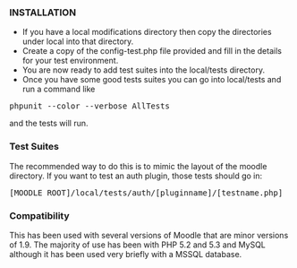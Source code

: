 ### INSTALLATION

* If you have a local modifications directory then copy the directories under local into that directory.  
* Create a copy of the config-test.php file provided and fill in the details for your test environment.
* You are now ready to add test suites into the local/tests directory.
* Once you have some good tests suites you can go into local/tests and run a command like
<pre>
phpunit --color --verbose AllTests
</pre>  
and the tests will run.

### Test Suites

The recommended way to do this is to mimic the layout of the moodle directory. If you want to test an auth plugin, those tests should go in:
<pre>
[MOODLE ROOT]/local/tests/auth/[pluginname]/[testname.php]
</pre>


### Compatibility

This has been used with several versions of Moodle that are minor versions of 1.9.  The majority of use has been with PHP 5.2 and 5.3 and MySQL although it has been used very briefly with a MSSQL database.
